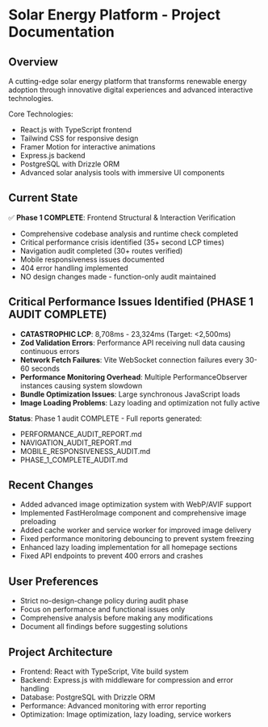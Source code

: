# Solar Energy Platform - Project Documentation

## Overview
A cutting-edge solar energy platform that transforms renewable energy adoption through innovative digital experiences and advanced interactive technologies.

Core Technologies:
- React.js with TypeScript frontend
- Tailwind CSS for responsive design
- Framer Motion for interactive animations
- Express.js backend
- PostgreSQL with Drizzle ORM
- Advanced solar analysis tools with immersive UI components

## Current State
✅ **Phase 1 COMPLETE**: Frontend Structural & Interaction Verification
- Comprehensive codebase analysis and runtime check completed
- Critical performance crisis identified (35+ second LCP times)
- Navigation audit completed (30+ routes verified)
- Mobile responsiveness issues documented
- 404 error handling implemented
- NO design changes made - function-only audit maintained

## Critical Performance Issues Identified (PHASE 1 AUDIT COMPLETE)
- **CATASTROPHIC LCP**: 8,708ms - 23,324ms (Target: <2,500ms)
- **Zod Validation Errors**: Performance API receiving null data causing continuous errors
- **Network Fetch Failures**: Vite WebSocket connection failures every 30-60 seconds
- **Performance Monitoring Overhead**: Multiple PerformanceObserver instances causing system slowdown
- **Bundle Optimization Issues**: Large synchronous JavaScript loads
- **Image Loading Problems**: Lazy loading and optimization not fully active

**Status**: Phase 1 audit COMPLETE - Full reports generated:
- PERFORMANCE_AUDIT_REPORT.md
- NAVIGATION_AUDIT_REPORT.md  
- MOBILE_RESPONSIVENESS_AUDIT.md
- PHASE_1_COMPLETE_AUDIT.md

## Recent Changes
- Added advanced image optimization system with WebP/AVIF support
- Implemented FastHeroImage component and comprehensive image preloading
- Added cache worker and service worker for improved image delivery
- Fixed performance monitoring debouncing to prevent system freezing
- Enhanced lazy loading implementation for all homepage sections
- Fixed API endpoints to prevent 400 errors and crashes

## User Preferences
- Strict no-design-change policy during audit phase
- Focus on performance and functional issues only
- Comprehensive analysis before making any modifications
- Document all findings before suggesting solutions

## Project Architecture
- Frontend: React with TypeScript, Vite build system
- Backend: Express.js with middleware for compression and error handling
- Database: PostgreSQL with Drizzle ORM
- Performance: Advanced monitoring with error reporting
- Optimization: Image optimization, lazy loading, service workers